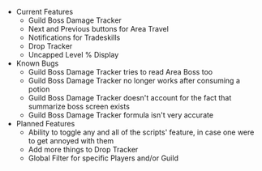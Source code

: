 - Current Features
  - Guild Boss Damage Tracker
  - Next and Previous buttons for Area Travel
  - Notifications for Tradeskills
  - Drop Tracker
  - Uncapped Level % Display
- Known Bugs
  - Guild Boss Damage Tracker tries to read Area Boss too
  - Guild Boss Damage Tracker no longer works after consuming a potion
  - Guild Boss Damage Tracker doesn't account for the fact that summarize boss screen exists
  - Guild Boss Damage Tracker formula isn't very accurate
- Planned Features
  - Ability to toggle any and all of the scripts' feature, in case one were to get annoyed with them
  - Add more things to Drop Tracker
  - Global Filter for specific Players and/or Guild
